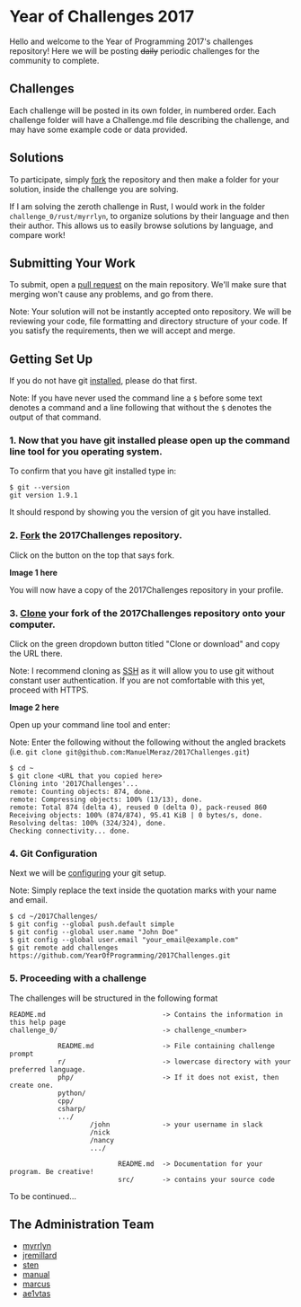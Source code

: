 # Year of Challenges 2017

Hello and welcome to the Year of Programming 2017's challenges repository! Here
we will be posting ~~daily~~ periodic challenges for the community to complete.

## Challenges

Each challenge will be posted in its own folder, in numbered order. Each
challenge folder will have a Challenge.md file describing the challenge, and may
have some example code or data provided.

## Solutions

To participate, simply [fork](https://help.github.com/articles/fork-a-repo/) the repository and then make a folder for your
solution, inside the challenge you are solving.

If I am solving the zeroth challenge in Rust, I would work in the folder
`challenge_0/rust/myrrlyn`, to organize solutions by their language and
then their author. This allows us to easily browse solutions by language, and
compare work!

## Submitting Your Work

To submit, open a [pull request](https://help.github.com/articles/about-pull-requests/) on the main repository. We'll make sure that merging won't cause any problems, and go from there.

Note: Your solution will not be instantly accepted onto repository. We will be reviewing your code, file formatting and directory structure of your code. If you satisfy the requirements, then we will accept and merge. 

## Getting Set Up

If you do not have git [installed](https://git-scm.com/book/en/v2/Getting-Started-Installing-Git), please do that first.

Note: If you have never used the command line a `$` before some text denotes a command and a line following that without the `$` denotes the output of that command.


### 1. Now that you have git installed please open up the command line tool for you operating system.


To confirm that you have git installed type in:
```
$ git --version
git version 1.9.1
```
It should respond by showing you the version of git you have installed.


### 2. [Fork](https://help.github.com/articles/fork-a-repo/) the 2017Challenges repository.


Click on the button on the top that says fork.

**Image 1 here**

You will now have a copy of the 2017Challenges repository in your profile.


### 3. [Clone](https://help.github.com/articles/cloning-a-repository/) your fork of the 2017Challenges repository onto your computer.


Click on the green dropdown button titled "Clone or download" and copy the URL there.

Note: I recommend cloning as [SSH](https://help.github.com/articles/generating-an-ssh-key/) as it will allow you to use git without constant user authentication. If you are not comfortable with this yet, proceed with HTTPS.

**Image 2 here**

Open up your command line tool and enter:

Note: Enter the following without the following without the angled brackets (i.e. `git clone git@github.com:ManuelMeraz/2017Challenges.git`)

```
$ cd ~
$ git clone <URL that you copied here>
Cloning into '2017Challenges'...
remote: Counting objects: 874, done.
remote: Compressing objects: 100% (13/13), done.
remote: Total 874 (delta 4), reused 0 (delta 0), pack-reused 860
Receiving objects: 100% (874/874), 95.41 KiB | 0 bytes/s, done.
Resolving deltas: 100% (324/324), done.
Checking connectivity... done.
```


### 4. Git Configuration


Next we will be [configuring](https://git-scm.com/book/en/v2/Getting-Started-First-Time-Git-Setup) your git setup. 


Note: Simply replace the text inside the quotation marks with your name and email.

```
$ cd ~/2017Challenges/
$ git config --global push.default simple
$ git config --global user.name "John Doe"
$ git config --global user.email "your_email@example.com"
$ git remote add challenges https://github.com/YearOfProgramming/2017Challenges.git
```


### 5. Proceeding with a challenge


The challenges will be structured in the following format
```
README.md                             -> Contains the information in this help page
challenge_0/                          -> challenge_<number>

            README.md                 -> File containing challenge prompt
            r/                        -> lowercase directory with your preferred language. 
            php/                      -> If it does not exist, then create one. 
            python/
            cpp/
            csharp/
            .../
                    /john             -> your username in slack
                    /nick
                    /nancy
                    .../
                    
                           README.md  -> Documentation for your program. Be creative!
                           src/       -> contains your source code
```
  
To be continued...


## The Administration Team
- [myrrlyn](https://github.com/myrrlyn "myrrlyn")
- [jremillard](https://github.com/jarydremillard "jaryd remillard")
- [sten](https://github.com/dashsten "dashten")
- [manual](https://github.com/ManuelMeraz "ManuelMeraz")
- [marcus](https://github.com/MJUIUC "MJUIUC")
- [ae1vtas](https://github.com/aev1tas "aev1tas")
